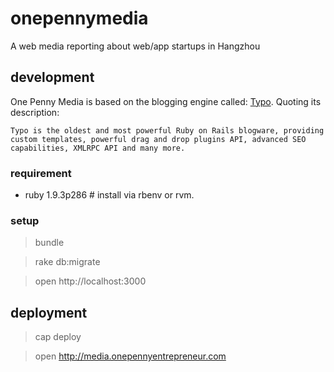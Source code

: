 onepennymedia
=============

A web media reporting about web/app startups in Hangzhou

## development

One Penny Media is based on the blogging engine called: [Typo](https://github.com/fdv/typo). Quoting its description:

    Typo is the oldest and most powerful Ruby on Rails blogware, providing custom templates, powerful drag and drop plugins API, advanced SEO capabilities, XMLRPC API and many more.

### requirement

* ruby 1.9.3p286 # install via rbenv or rvm.

### setup

> bundle

> rake db:migrate

> open http://localhost:3000

## deployment

> cap deploy

> open http://media.onepennyentrepreneur.com
